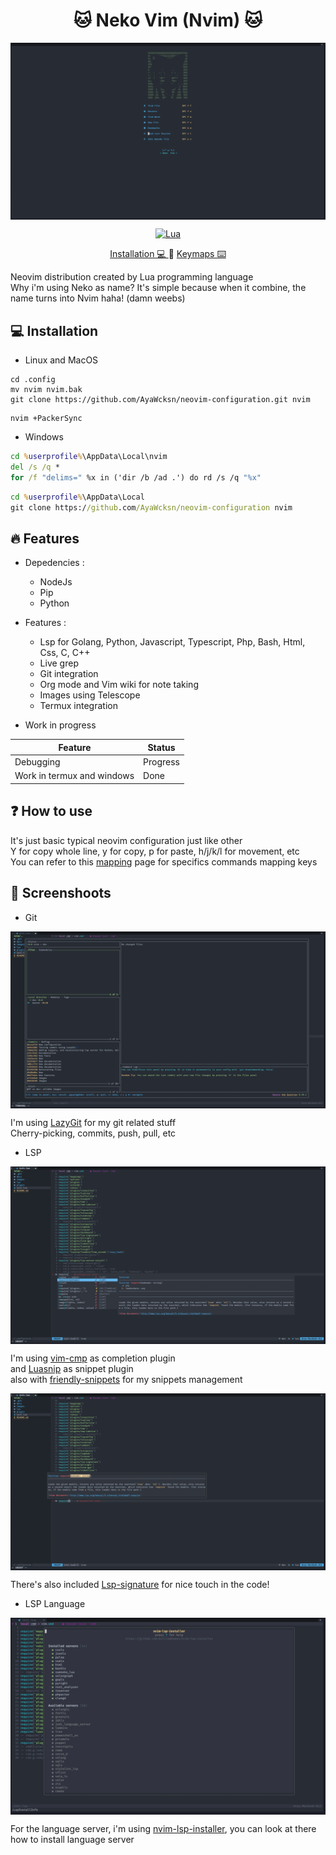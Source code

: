 <h1 align="center">🐱 Neko Vim (Nvim) 🐱</h1>


<img src="./images/Dashboard.png" align="center"></img>

<div align="center">

[![Lua](https://img.shields.io/badge/Made%20with%20Lua-blueviolet.svg?style=for-the-badge&logo=lua)](https://lua.org)

</div>

<div align="center">
 <a href="https://github.com/AyaWcksn/Neko-Vim/tree/master#installation"> Installation 💻 </a>
 <span>  </span>
 <a href="https://github.com/AyaWcksn/Neko-Vim/blob/master/docs/KEYMAPS.md"> Keymaps ⌨️ </a>
</div>

Neovim distribution created by Lua programming language  
Why i'm using Neko as name? It's simple because when it combine, the name turns into Nvim haha! (damn weebs)

## 💻 Installation

- Linux and MacOS 
  
``` shell
cd .config  
mv nvim nvim.bak  
git clone https://github.com/AyaWcksn/neovim-configuration.git nvim
```

``` shell
nvim +PackerSync
```

- Windows
   
``` cmd
cd %userprofile%\AppData\Local\nvim
del /s /q *
for /f "delims=" %x in ('dir /b /ad .') do rd /s /q "%x"
```

``` cmd
cd %userprofile%\AppData\Local
git clone https://github.com/AyaWcksn/neovim-configuration nvim
```

## 🔥 Features

- Depedencies :
  - NodeJs 
  - Pip
  - Python

- Features :
  - Lsp for Golang, Python, Javascript, Typescript, Php, Bash, Html, Css, C, C++
  - Live grep
  - Git integration 
  - Org mode and Vim wiki for note taking
  - Images using Telescope
  - Termux integration

- Work in progress
 
| Feature                    | Status   |
|----------------------------|----------|
| Debugging                  | Progress |
| Work in termux and windows | Done     |

## ❓ How to use 

It's just basic typical neovim configuration just like other  
Y for copy whole line, y for copy, p for paste, h/j/k/l for movement, etc  
You can refer to this [mapping](./docs/KEYMAPS.md) page for specifics commands mapping keys  

## 📸 Screenshoots

- Git

<img src="./images/LazyGit.png" align="center"></img>

I'm using [LazyGit](https://github.com/jesseduffield/lazygit) for my git related stuff  
Cherry-picking, commits, push, pull, etc

- LSP

<img src="./images/Autocompletion.png" align="center"></img>

I'm using [vim-cmp](https://github.com/hrsh7th/nvim-cmp) as completion plugin  
and [Luasnip](https://github.com/L3MON4D3/LuaSnip) as snippet plugin  
also with [friendly-snippets](https://github.com/rafamadriz/friendly-snippets) for my snippets management

<img src="./images/Signature.png" align="center"></img>

There's also included [Lsp-signature](https://github.com/ray-x/lsp_signature.nvim) for nice touch in the code!

- LSP Language
 
<img src="./images/lsp-installer.png" align="center"></img>

For the language server, i'm using [nvim-lsp-installer](https://github.com/williamboman/nvim-lsp-installer), you can look at there how to install language server
